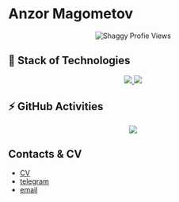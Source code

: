 # Anzor Magometov


<p align="center"> <img src="https://komarev.com/ghpvc/?username=ruslan-korneevl&label=Profile Views&color=blueviolet&style=plastic" alt="Shaggy Profie Views" /> </p>

## 🚀 Stack of Technologies

<p align="center">
  <a href="https://skillicons.dev/">
    <img src="https://skillicons.dev/icons?i=py,django,linux,bash,vim,neovim,git,gitlab,github,redis,postgres,mysql,nginx,docker,html,css,javascript,tailwind&perline=9&theme=dark" />
  </a>
  <a href="https://github.com/Magometov?tab=repositories">
    <img src="https://github-readme-stats.vercel.app/api/top-langs/?username=Magometov&layout=compact&hide_border=true&hide_title=true&count_private=true&include_all_commits=true&show_icons=true&bg_color=00000000&text_color=c3c6ce&icon_color=4e64f7&hide=html,css" />
  </a>
</p>

## ⚡ GitHub Activities

<p align="center">
  <a href="https://skillicons.dev">
    <img src="https://github-readme-stats.vercel.app/api?username=Magometov&layout=compact&hide_border=true&hide_title=true&count_private=true&include_all_commits=true&show_icons=true&bg_color=00000000&text_color=c3c6ce&icon_color=4e64f7" />
  </a>
</p>

## Contacts & CV
- [CV](https://github.com/Magometov/cv)
- [telegram](https://t.me/novi_dev)
- [email](magometov_a.z@mail.ru)
